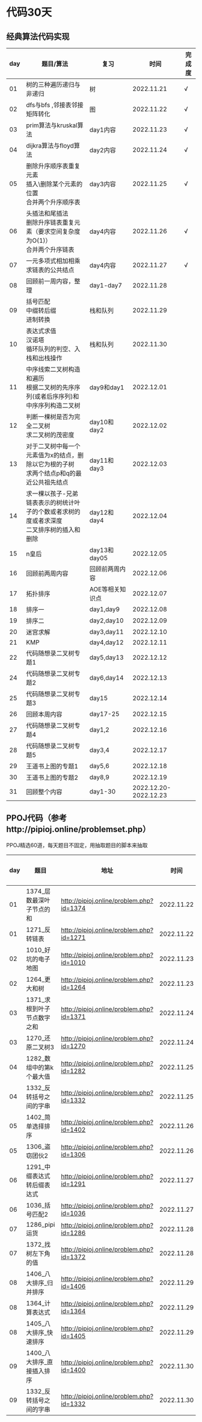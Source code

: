 # 代码30天

## 经典算法代码实现

| day | 题目/算法                                                                                     | 复习            | 时间                  | 完成度 |
| --- | --------------------------------------------------------------------------------------------- | --------------- | --------------------- | ------ |
| 01  | 树的三种遍历递归与非递归                                                                      | 树              | 2022.11.21            | √     |
| 02  | dfs与bfs ,邻接表邻接矩阵转化                                                                  | 图              | 2022.11.22            | √     |
| 03  | prim算法与kruskal算法                                                                         | day1内容        | 2022.11.23            | √     |
| 04  | dijkra算法与floyd算法                                                                         | day2内容        | 2022.11.24            | √     |
| 05  | 删除升序顺序表重复元素<br />插入\删除某个元素的位置<br />合并两个升序顺序表                   | day3内容        | 2022.11.25            | √     |
| 06  | 头插法和尾插法<br />删除升序链表重复元素（要求空间复杂度为O(1)）<br />合并两个升序链表        | day4内容        | 2022.11.26            | √     |
| 07  | 一元多项式相加相乘<br />求链表的公共结点                                                      | day4内容        | 2022.11.27            | √     |
| 08  | 回顾前一周内容，整理                                                                          | day1-day7       | 2022.11.28            |        |
| 09  | 括号匹配<br />中缀转后缀<br />进制转换                                                        | 栈和队列        | 2022.11.29            |        |
| 10  | 表达式求值<br />汉诺塔<br />循环队列的判空、入栈和出栈操作                                    | 栈和队列        | 2022.11.30            |        |
| 11  | 中序线索二叉树构造和遍历<br />根据二叉树的先序序列(或者后序序列)和中序序列构造二叉树          | day9和day1      | 2022.12.01            |        |
| 12  | 判断一棵树是否为完全二叉树<br />求二叉树的茂密度                                              | day10和day2     | 2022.12.02            |        |
| 13  | 对于二叉树中每一个元素值为x的结点，删除以它为根的子树<br />求两个结点p和q的最近公共祖先结点   | day11和day3     | 2022.12.03            |        |
| 14  | 求一棵以孩子-兄弟链表表示的树统计叶子的个数或者求树的度或者求深度<br />二叉排序树的插入和删除 | day12和day4     | 2022.12.04            |        |
| 15  | n皇后                                                                                         | day13和day05    | 2022.12.05            |        |
| 16  | 回顾前两周内容                                                                                | 回顾前两周内容  | 2022.12.06            |        |
| 17  | 拓扑排序                                                                                      | AOE等相关知识点 | 2022.12.07            |        |
| 18  | 排序一                                                                                        | day1,day9       | 2022.12.08            |        |
| 19  | 排序二                                                                                        | day2,day10      | 2022.12.09            |        |
| 20  | 迷宫求解                                                                                      | day3,day11      | 2022.12.10            |        |
| 21  | KMP                                                                                           | day4,day12      | 2022.12.11            |        |
| 22  | 代码随想录二叉树专题1                                                                         | day5,day13      | 2022.12.12            |        |
| 24  | 代码随想录二叉树专题2                                                                         | day6,day14      | 2022.12.13            |        |
| 25  | 代码随想录二叉树专题3                                                                         | day15           | 2022.12.14            |        |
| 26  | 回顾本周内容                                                                                  | day17-25        | 2022.12.15            |        |
| 27  | 代码随想录二叉树专题4                                                                         | day1,2          | 2022.12.16            |        |
| 28  | 代码随想录二叉树专题5                                                                         | day3,4          | 2022.12.17            |        |
| 29  | 王道书上图的专题1                                                                             | day5,6          | 2022.12.18            |        |
| 30  | 王道书上图的专题2                                                                             | day8,9          | 2022.12.19            |        |
| 31  | 回顾整个内容                                                                                  | day1-30         | 2022.12.20-2022.12.23 |        |

## PPOJ代码（参考http://pipioj.online/problemset.php）

PPOJ精选60道，每天题目不固定，用抽取题目的脚本来抽取

| day | 题目                        | 地址                                     | 时间       | 完成度 |
| --- | --------------------------- | ---------------------------------------- | ---------- | ------ |
| 01  | 1374_层数最深叶子节点的和   | http://pipioj.online/problem.php?id=1374 | 2022.11.22 | √     |
| 01  | 1271_反转链表               | http://pipioj.online/problem.php?id=1271 | 2022.11.22 | √     |
| 02  | 1010_好坑的电子地图         | http://pipioj.online/problem.php?id=1010 | 2022.11.23 | √     |
| 02  | 1264_更大和树               | http://pipioj.online/problem.php?id=1264 | 2022.11.23 | √     |
| 03  | 1371_求根到叶子节点数字之和 | http://pipioj.online/problem.php?id=1371 | 2022.11.24 |        |
| 03  | 1270_还原二叉树3            | http://pipioj.online/problem.php?id=1270 | 2022.11.24 |        |
| 04  | 1282_数组中的第k个最大值    | http://pipioj.online/problem.php?id=1282 | 2022.11.25 |        |
| 04  | 1332_反转括号之间的字串     | http://pipioj.online/problem.php?id=1332 | 2022.11.25 |        |
| 05  | 1402_简单选择排序           | http://pipioj.online/problem.php?id=1402 | 2022.11.26 |        |
| 05  | 1306_盗窃团伙2              | http://pipioj.online/problem.php?id=1306 | 2022.11.26 |        |
| 06  | 1291_中缀表达式转后缀表达式 | http://pipioj.online/problem.php?id=1291 | 2022.11.27 |        |
| 06  | 1036_括号匹配2              | http://pipioj.online/problem.php?id=1036 | 2022.11.27 |        |
| 07  | 1286_pipi运货               | http://pipioj.online/problem.php?id=1286 | 2022.11.28 |        |
| 07  | 1372_找树左下角的值         | http://pipioj.online/problem.php?id=1372 | 2022.11.28 |        |
| 08  | 1406_八大排序_归并排序      | http://pipioj.online/problem.php?id=1406 | 2022.11.29 |        |
| 08  | 1364_计算表达式             | http://pipioj.online/problem.php?id=1364 | 2022.11.29 |        |
| 08  | 1405_八大排序_快速排序      | http://pipioj.online/problem.php?id=1405 | 2022.11.29 |        |
| 09  | 1400_八大排序_直接插入排序  | http://pipioj.online/problem.php?id=1400 | 2022.11.30 |        |
| 09  | 1332_反转括号之间的字串     | http://pipioj.online/problem.php?id=1332 | 2022.11.30 |        |
